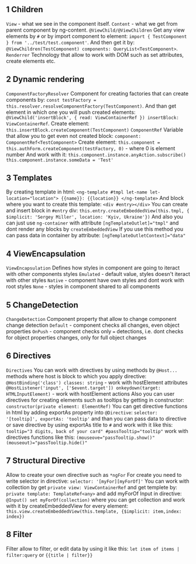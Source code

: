## 1 Children
`View` - what we see in the component itself.
`Content` - what we get from parent component by ng-content.
`@ViewChild/@ViewChildren`
    Get any view elements by `#` or by import component to element: `import { TestComponent } from '../test/test.component'`.
    And then get it by: `@ViewChildren(TestComponent) components: QueryList<TestComponent>`.
`Renderrer`
    Technology that allow to work with DOM such as set attributes, create elements etc.
## 2 Dynamic rendering
`ComponentFactoryResolver`
    Component for creating factories that can create components by:
    `const testFactory = this.resolver.resolveComponentFactory(TestComponent)`.
    And than get element in which one you will push created elements: `@ViewChild('insertBlock', { read: ViewContainerRef }) insertBlock: ViewContainerRef`.
    Create element: `this.insertBlock.createComponent(TestComponent)`
`ComponentRef`
    Variable that allow you to get even not created block: `component: ComponentRef<TestComponent>`
    Create element: `this.component = this.authForm.createComponent(testFactory, 0)` - where 0 is element number
    And work with it:
    `this.component.instance.anyAction.subscribe()`
    `this.component.instance.someData = 'Test'`
## 3 Templates
By creating template in html: `<ng-template #tmpl let-name let-location="location"> {{name}}: {{location}} </ng-template>`
    And block where you want to create this template: `<div #entry></div>`
    You can create and insert block in `#entry` div: `this.entry.createEmbeddedView(this.tmpl, { $implicit: 'Sergey Miller', location: 'Kyiv, Ukraine'})`
And also you can just use `ng-container` with attribute `[ngTemplateOutlet]="tmpl"` and dont render any blocks by `createEmbeddedView`
    If you use this method you can pass data in container by attribute: `[ngTemplateOutletContext]="data"`
## 4 ViewEncapsulation
`ViewEncapsulation`
    Defines how styles in component are going to iteract with other components styles
    `Emulated` - default value, styles doesn't iteract with other styles
    `Native` - component have own styles and dont work with root styles
    `None` - styles in component shared to all components
## 5 ChangeDetection
`ChangeDetection`
    Component property that allow to change component change detection
    `Default` - component checks all changes, even object properties
    `OnPush` - component checks only `=` detections, i.e. dont checks for object properties changes, only for full object changes
## 6 Directives
`Directives`
    You can work with directives by using methods by `@Host...` methods where host is block to which you apply directive: 
    `@HostBinding('class') classes: string` - work with hostElement attributes
    `@HostListener('input', ['$event.target']) onkeydown(target: HTMLInputElement)` - work with hostElement actions
    Also you can user directives for creating elements such as tooltips by getting in constructor: `constructor(private element: ElementRef)`
    You can get directive functions in html by adding exportAs property into `@Directive`: `selector: '[tooltip]', exportAs: 'tooltip'`
    and than you can pass data to directive or save directive by using exportAs title to `#` and work with it like this: 
    `tooltip="3 digits, back of your card" #passTooltip="tooltip"` 
    work with directives functions like this:
     `(mouseove="passTooltip.show()" (mouseout)="passTooltip.hide()"`
## 7 Structural Directive
Allow to create your own directive such as `*ngFor`
    For create you need to write selector in directive: `selector: '[myFor][myForOf]'` 
    You can work with collection by get `private view: ViewContainerRef` and get templete by: `private template: TemplateRef<any>`
    and add myForOf Input in directive: `@Input() set myForOf(collection)`
    where you can get collection and work with it by createEmbeddedView for every element:
    `this.view.createEmbeddedView(this.template, {$implicit: item,index: index})`
## 8 Filter
Filter allow to filter, or edit data by using it like this: `let item of items | filter:query` or `{{title | filter}}`
    
    
